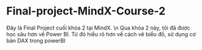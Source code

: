 # Final-project-MindX-Course-2
Đây là Final Project cuối khóa 2 tại MindX. \n
Qua khóa 2 này, tôi đã được học sâu hơn về Power BI. Từ đó hiểu rõ hơn về cách vẽ biểu đồ, sử dụng cơ bản DAX trong powerBI
